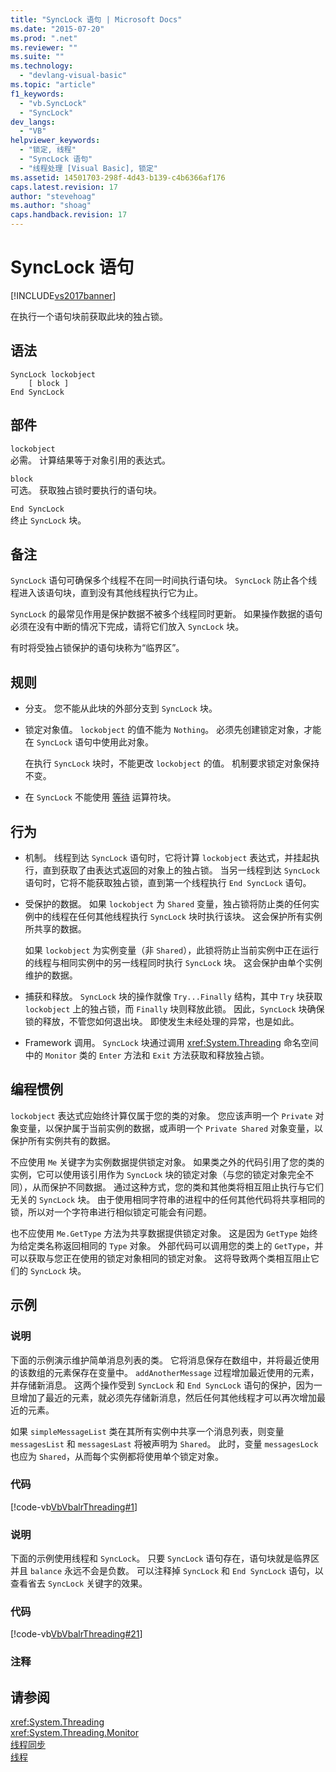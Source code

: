 ```yaml
---
title: "SyncLock 语句 | Microsoft Docs"
ms.date: "2015-07-20"
ms.prod: ".net"
ms.reviewer: ""
ms.suite: ""
ms.technology: 
  - "devlang-visual-basic"
ms.topic: "article"
f1_keywords: 
  - "vb.SyncLock"
  - "SyncLock"
dev_langs: 
  - "VB"
helpviewer_keywords: 
  - "锁定, 线程"
  - "SyncLock 语句"
  - "线程处理 [Visual Basic], 锁定"
ms.assetid: 14501703-298f-4d43-b139-c4b6366af176
caps.latest.revision: 17
author: "stevehoag"
ms.author: "shoag"
caps.handback.revision: 17
---
```

# SyncLock 语句
[!INCLUDE[vs2017banner](../../../visual-basic/includes/vs2017banner.md)]

在执行一个语句块前获取此块的独占锁。  
  
## 语法  
  
```  
SyncLock lockobject  
    [ block ]  
End SyncLock  
```  
  
## 部件  
 `lockobject`  
 必需。  计算结果等于对象引用的表达式。  
  
 `block`  
 可选。  获取独占锁时要执行的语句块。  
  
 `End SyncLock`  
 终止 `SyncLock` 块。  
  
## 备注  
 `SyncLock` 语句可确保多个线程不在同一时间执行语句块。  `SyncLock` 防止各个线程进入该语句块，直到没有其他线程执行它为止。  
  
 `SyncLock` 的最常见作用是保护数据不被多个线程同时更新。  如果操作数据的语句必须在没有中断的情况下完成，请将它们放入 `SyncLock` 块。  
  
 有时将受独占锁保护的语句块称为“临界区”。  
  
## 规则  
  
-   分支。  您不能从此块的外部分支到 `SyncLock` 块。  
  
-   锁定对象值。  `lockobject` 的值不能为 `Nothing`。  必须先创建锁定对象，才能在 `SyncLock` 语句中使用此对象。  
  
     在执行 `SyncLock` 块时，不能更改 `lockobject` 的值。  机制要求锁定对象保持不变。  
  
-   在 `SyncLock` 不能使用 [等待](../../../visual-basic/language-reference/operators/await-operator.md) 运算符块。  
  
## 行为  
  
-   机制。  线程到达 `SyncLock` 语句时，它将计算 `lockobject` 表达式，并挂起执行，直到获取了由表达式返回的对象上的独占锁。  当另一线程到达 `SyncLock` 语句时，它将不能获取独占锁，直到第一个线程执行 `End SyncLock` 语句。  
  
-   受保护的数据。  如果 `lockobject` 为 `Shared` 变量，独占锁将防止类的任何实例中的线程在任何其他线程执行 `SyncLock` 块时执行该块。  这会保护所有实例所共享的数据。  
  
     如果 `lockobject` 为实例变量（非 `Shared`），此锁将防止当前实例中正在运行的线程与相同实例中的另一线程同时执行 `SyncLock` 块。  这会保护由单个实例维护的数据。  
  
-   捕获和释放。  `SyncLock` 块的操作就像 `Try...Finally` 结构，其中 `Try` 块获取 `lockobject` 上的独占锁，而 `Finally` 块则释放此锁。  因此，`SyncLock` 块确保锁的释放，不管您如何退出块。  即使发生未经处理的异常，也是如此。  
  
-   Framework 调用。  `SyncLock` 块通过调用 <xref:System.Threading> 命名空间中的 `Monitor` 类的 `Enter` 方法和 `Exit` 方法获取和释放独占锁。  
  
## 编程惯例  
 `lockobject` 表达式应始终计算仅属于您的类的对象。  您应该声明一个 `Private` 对象变量，以保护属于当前实例的数据，或声明一个 `Private Shared` 对象变量，以保护所有实例共有的数据。  
  
 不应使用 `Me` 关键字为实例数据提供锁定对象。  如果类之外的代码引用了您的类的实例，它可以使用该引用作为 `SyncLock` 块的锁定对象（与您的锁定对象完全不同），从而保护不同数据。  通过这种方式，您的类和其他类将相互阻止执行与它们无关的 `SyncLock` 块。  由于使用相同字符串的进程中的任何其他代码将共享相同的锁，所以对一个字符串进行相似锁定可能会有问题。  
  
 也不应使用 `Me.GetType` 方法为共享数据提供锁定对象。  这是因为 `GetType` 始终为给定类名称返回相同的 `Type` 对象。  外部代码可以调用您的类上的 `GetType`，并可以获取与您正在使用的锁定对象相同的锁定对象。  这将导致两个类相互阻止它们的 `SyncLock` 块。  
  
## 示例  
  
### 说明  
 下面的示例演示维护简单消息列表的类。  它将消息保存在数组中，并将最近使用的该数组的元素保存在变量中。  `addAnotherMessage` 过程增加最近使用的元素，并存储新消息。  这两个操作受到 `SyncLock` 和 `End SyncLock` 语句的保护，因为一旦增加了最近的元素，就必须先存储新消息，然后任何其他线程才可以再次增加最近的元素。  
  
 如果 `simpleMessageList` 类在其所有实例中共享一个消息列表，则变量 `messagesList` 和 `messagesLast` 将被声明为 `Shared`。  此时，变量 `messagesLock` 也应为 `Shared`，从而每个实例都将使用单个锁定对象。  
  
### 代码  
 [!code-vb[VbVbalrThreading#1](../../../visual-basic/language-reference/statements/codesnippet/VisualBasic/synclock-statement_1.vb)]  
  
### 说明  
 下面的示例使用线程和 `SyncLock`。  只要 `SyncLock` 语句存在，语句块就是临界区并且 `balance` 永远不会是负数。  可以注释掉 `SyncLock` 和 `End SyncLock` 语句，以查看省去 `SyncLock` 关键字的效果。  
  
### 代码  
 [!code-vb[VbVbalrThreading#21](../../../visual-basic/language-reference/statements/codesnippet/VisualBasic/synclock-statement_2.vb)]  
  
### 注释  
  
## 请参阅  
 <xref:System.Threading>   
 <xref:System.Threading.Monitor>   
 [线程同步](../Topic/Thread%20Synchronization%20\(C%23%20and%20Visual%20Basic\).md)   
 [线程](../Topic/Threading%20\(C%23%20and%20Visual%20Basic\).md)
